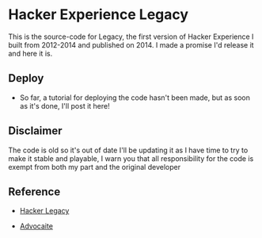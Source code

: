 
# Hacker Experience Legacy



This is the source-code for Legacy, the first version of Hacker Experience I built from 2012-2014 and published on 2014. I made a promise I'd release it and here it is.

## Deploy

- So far, a tutorial for deploying the code hasn't been made, but as soon as it's done, I'll post it here!
## Disclaimer
The code is old so it's out of date I'll be updating it as I have time to try to make it stable and playable, I warn you that all responsibility for the code is exempt from both my part and the original developer
## Reference

 - [Hacker Legacy](https://github.com/HackerExperience/legacy/)

 - [Advocaite](https://github.com/advocaite/legacy)


